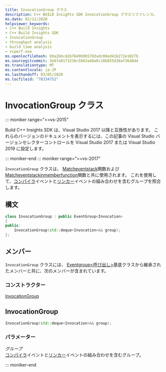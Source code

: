 ```yaml
---
title: InvocationGroup クラス
description: C++ BUILD Insights SDK InvocationGroup クラスリファレンス。
ms.date: 02/12/2020
helpviewer_keywords:
- C++ Build Insights
- C++ Build Insights SDK
- InvocationGroup
- throughput analysis
- build time analysis
- vcperf.exe
ms.openlocfilehash: b9a2bbcd2b7649b9b5703adc08ed41b272e10276
ms.sourcegitcommit: 3e8fa01f323bc5043a48a0c18b855d38af3648d4
ms.translationtype: MT
ms.contentlocale: ja-JP
ms.lasthandoff: 03/05/2020
ms.locfileid: "78334752"
---
```

# <a name="invocationgroup-class"></a>InvocationGroup クラス

::: moniker range="<=vs-2015"

Build C++ Insights SDK は、Visual Studio 2017 以降と互換性があります。 これらのバージョンのドキュメントを表示するには、この記事の Visual Studio バージョンセレクターコントロールを Visual Studio 2017 または Visual Studio 2019 に設定します。

::: moniker-end
::: moniker range=">=vs-2017"

`InvocationGroup` クラスは、 [Matcheventstack](../functions/match-event-stack.md)関数および[Matcheventstackinmemberfunction](../functions/match-event-stack-in-member-function.md)関数と共に使用されます。 これを使用して、[コンパイラ](../event-table.md#compiler)イベントと[リンカー](../event-table.md#linker)イベントの組み合わせを含むグループを照合します。

## <a name="syntax"></a>構文

```cpp
class InvocationGroup : public EventGroup<Invocation>
{
public:
    InvocationGroup(std::deque<Invocation>&& group);
};
```

## <a name="members"></a>メンバー

`InvocationGroup` クラスには、 [Eventgroup\<呼び出し\>](event-group.md)基底クラスから継承されたメンバーと共に、次のメンバーが含まれています。

### <a name="constructors"></a>コンストラクター

[InvocationGroup](#invocation-group)

## <a name="invocation-group"></a>InvocationGroup

```cpp
InvocationGroup(std::deque<Invocation>&& group);
```

### <a name="parameters"></a>パラメーター

*グループ*\
[コンパイラ](../event-table.md#compiler)イベントと[リンカー](../event-table.md#linker)イベントの組み合わせを含むグループ。

::: moniker-end
